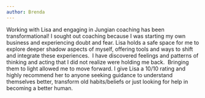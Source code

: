 ```yaml
---
author: Brenda
---
```

Working with Lisa and engaging in Jungian coaching has been transformational! I sought out coaching because I was starting my own business and experiencing doubt and fear. Lisa holds a safe space for me to explore deeper shadow aspects of myself, offering tools and ways to shift and integrate these experiences.&nbsp; I have discovered feelings and patterns of thinking and acting that I did not realize were holding me back.&nbsp; Bringing them to light allowed me to move forward. I give Lisa a 10/10 rating and highly recommend her to anyone seeking guidance to understand themselves better, transform old habits/beliefs or just looking for help in becoming a better human.